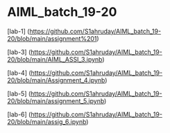 # AIML_batch_19-20

[lab-1] (https://github.com/S1ahruday/AIML_batch_19-20/blob/main/assignment%201)

[lab-3] (https://github.com/S1ahruday/AIML_batch_19-20/blob/main/AIML_ASSI_3.ipynb)

[lab-4] (https://github.com/S1ahruday/AIML_batch_19-20/blob/main/Assignment_4.ipynb)

[lab-5] (https://github.com/S1ahruday/AIML_batch_19-20/blob/main/assignment_5.ipynb)

[lab-6] (https://github.com/S1ahruday/AIML_batch_19-20/blob/main/assig_6.ipynb)
